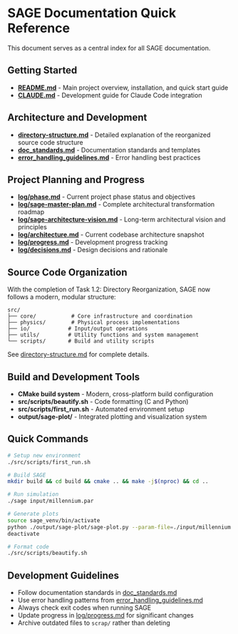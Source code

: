 # SAGE Documentation Quick Reference

This document serves as a central index for all SAGE documentation.

## Getting Started

- **[README.md](../README.md)** - Main project overview, installation, and quick start guide
- **[CLAUDE.md](../CLAUDE.md)** - Development guide for Claude Code integration

## Architecture and Development

- **[directory-structure.md](directory-structure.md)** - Detailed explanation of the reorganized source code structure
- **[doc_standards.md](doc_standards.md)** - Documentation standards and templates
- **[error_handling_guidelines.md](error_handling_guidelines.md)** - Error handling best practices

## Project Planning and Progress

- **[log/phase.md](../log/phase.md)** - Current project phase status and objectives
- **[log/sage-master-plan.md](../log/sage-master-plan.md)** - Complete architectural transformation roadmap
- **[log/sage-architecture-vision.md](../log/sage-architecture-vision.md)** - Long-term architectural vision and principles
- **[log/architecture.md](../log/architecture.md)** - Current codebase architecture snapshot
- **[log/progress.md](../log/progress.md)** - Development progress tracking
- **[log/decisions.md](../log/decisions.md)** - Design decisions and rationale

## Source Code Organization

With the completion of Task 1.2: Directory Reorganization, SAGE now follows a modern, modular structure:

```
src/
├── core/           # Core infrastructure and coordination
├── physics/        # Physical process implementations
├── io/            # Input/output operations
├── utils/         # Utility functions and system management
└── scripts/       # Build and utility scripts
```

See [directory-structure.md](directory-structure.md) for complete details.

## Build and Development Tools

- **CMake build system** - Modern, cross-platform build configuration
- **src/scripts/beautify.sh** - Code formatting (C and Python)
- **src/scripts/first_run.sh** - Automated environment setup
- **output/sage-plot/** - Integrated plotting and visualization system

## Quick Commands

```bash
# Setup new environment
./src/scripts/first_run.sh

# Build SAGE
mkdir build && cd build && cmake .. && make -j$(nproc) && cd ..

# Run simulation
./sage input/millennium.par

# Generate plots
source sage_venv/bin/activate
python ./output/sage-plot/sage-plot.py --param-file=./input/millennium.par
deactivate

# Format code
./src/scripts/beautify.sh
```

## Development Guidelines

- Follow documentation standards in [doc_standards.md](doc_standards.md)
- Use error handling patterns from [error_handling_guidelines.md](error_handling_guidelines.md)
- Always check exit codes when running SAGE
- Update progress in [log/progress.md](../log/progress.md) for significant changes
- Archive outdated files to `scrap/` rather than deleting